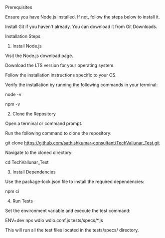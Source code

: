 Prerequisites

Ensure you have Node.js installed. If not, follow the steps below to install it.

Install Git if you haven't already. You can download it from Git Downloads.

Installation Steps

1. Install Node.js

Visit the Node.js download page.

Download the LTS version for your operating system.

Follow the installation instructions specific to your OS.

Verify the installation by running the following commands in your terminal:

node -v


npm -v

2. Clone the Repository

Open a terminal or command prompt.

Run the following command to clone the repository:

git clone https://github.com/sathishkumar-consultant/TechVallunar_Test.git

Navigate to the cloned directory:

cd TechVallunar_Test

3. Install Dependencies

Use the package-lock.json file to install the required dependencies:

npm ci

4. Run Tests

Set the environment variable and execute the test command:

ENV=dev npx wdio wdio.conf.js tests/specs/*.js

This will run all the test files located in the tests/specs/ directory.
